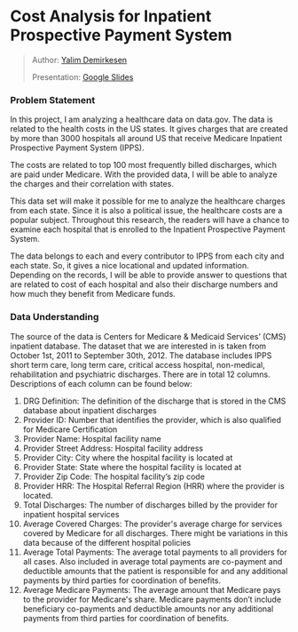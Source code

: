 # Cost Analysis for Inpatient Prospective Payment System

> Author: [Yalim Demirkesen](github.com/demirkeseny) 
>
> Presentation: [Google Slides](https://docs.google.com/presentation/d/1GTVqyk5zO4JF1aC-jj1xcooovxf6mpkgZUzPTIsVkxA/edit?usp=sharing)

### Problem Statement

In this project, I am analyzing a healthcare data on data.gov. The data is related to the health costs in the US states. It gives charges that are created by more than 3000 hospitals all around US that receive Medicare Inpatient Prospective Payment System (IPPS). 

The costs are related to top 100 most frequently billed discharges, which are paid under Medicare. With the provided data, I will be able to analyze the charges and their correlation with states.

This data set will make it possible for me to analyze the healthcare charges from each state. Since it is also a political issue, the healthcare costs are a popular subject. Throughout this research, the readers will have a chance to examine each hospital that is enrolled to the Inpatient Prospective Payment System. 

The data belongs to each and every contributor to IPPS from each city and each state. So, it gives a nice locational and updated information. Depending on the records, I will be able to provide answer to questions that are related to cost of each hospital and also their discharge numbers and how much they benefit from Medicare funds.

### Data Understanding

The source of the data is Centers for Medicare & Medicaid Services’ (CMS) inpatient database. The dataset that we are interested in is taken from October 1st, 2011 to September 30th, 2012. The database includes IPPS short term care, long term care, critical access hospital, non-medical, rehabilitation and psychiatric discharges.
There are in total 12 columns. Descriptions of each column can be found below:
1. DRG Definition: The definition of the discharge that is stored in the CMS database about inpatient discharges
2. Provider ID: Number that identifies the provider, which is also qualified for Medicare Certification
3. Provider Name: Hospital facility name
4. Provider Street Address: Hospital facility address
5. Provider City: City where the hospital facility is located at
6. Provider State: State where the hospital facility is located at
7. Provider Zip Code: The hospital facility’s zip code
8. Provider HRR: The Hospital Referral Region (HRR) where the provider is located.
9. Total Discharges: The number of discharges billed by the provider for inpatient hospital services
10. Average Covered Charges: The provider's average charge for services covered by Medicare for all discharges. There might be variations in this data because of the different hospital policies
11. Average Total Payments: The average total payments to all providers for all cases. Also included in average total payments are co-payment and deductible amounts that the patient is responsible for and any additional payments by third parties for coordination of benefits.
12. Average Medicare Payments: The average amount that Medicare pays to the provider for Medicare's share. Medicare payments don’t include beneficiary co-payments and deductible amounts nor any additional payments from third parties for coordination of benefits. 